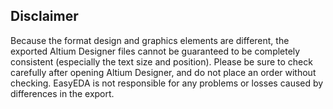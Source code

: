 ## Disclaimer

Because the format design and graphics elements are different, the exported Altium Designer files cannot be guaranteed to be completely consistent (especially the text size and position). Please be sure to check carefully after opening Altium Designer, and do not place an order without checking. EasyEDA is not responsible for any problems or losses caused by differences in the export.
